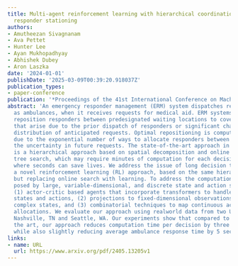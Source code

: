 ```yaml
---
title: Multi-agent reinforcement learning with hierarchical coordination for emergency
  responder stationing
authors:
- Amutheezan Sivagnanam
- Ava Pettet
- Hunter Lee
- Ayan Mukhopadhyay
- Abhishek Dubey
- Aron Laszka
date: '2024-01-01'
publishDate: '2025-03-09T00:39:20.918037Z'
publication_types:
- paper-conference
publication: '*Proceedings of the 41st International Conference on Machine Learning*'
abstract: 'An emergency responder management (ERM) system dispatches responders, such
  as ambulances, when it receives requests for medical aid. ERM systems can also proactively
  reposition responders between predesignated waiting locations to cover any gaps
  that arise due to the prior dispatch of responders or significant changes in the
  distribution of anticipated requests. Optimal repositioning is computationally challenging
  due to the exponential number of ways to allocate responders between locations and
  the uncertainty in future requests. The state-of-the-art approach in proactive repositioning
  is a hierarchical approach based on spatial decomposition and online Monte Carlo
  tree search, which may require minutes of computation for each decision in a domain
  where seconds can save lives. We address the issue of long decision times by introducing
  a novel reinforcement learning (RL) approach, based on the same hierarchical decomposition,
  but replacing online search with learning. To address the computational challenges
  posed by large, variable-dimensional, and discrete state and action spaces, we propose:
  (1) actor-critic based agents that incorporate transformers to handle variable-dimensional
  states and actions, (2) projections to fixed-dimensional observations to handle
  complex states, and (3) combinatorial techniques to map continuous actions to discrete
  allocations. We evaluate our approach using realworld data from two U.S. cities,
  Nashville, TN and Seattle, WA. Our experiments show that compared to the state of
  the art, our approach reduces computation time per decision by three orders of magnitude,
  while also slightly reducing average ambulance response time by 5 seconds.'
links:
- name: URL
  url: https://www.arxiv.org/pdf/2405.13205v1
---
```


